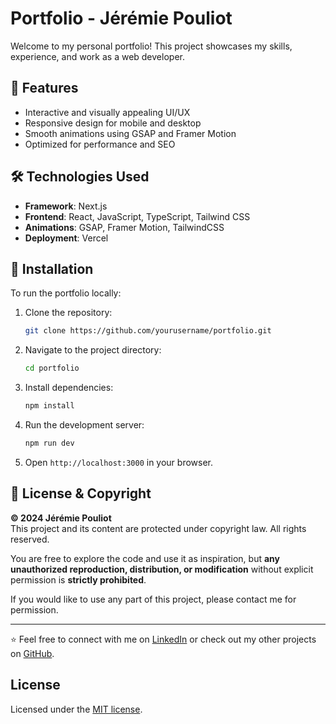# Portfolio - Jérémie Pouliot

Welcome to my personal portfolio! This project showcases my skills, experience, and work as a web developer.

## 🚀 Features

- Interactive and visually appealing UI/UX
- Responsive design for mobile and desktop
- Smooth animations using GSAP and Framer Motion
- Optimized for performance and SEO

## 🛠️ Technologies Used

- **Framework**: Next.js
- **Frontend**: React, JavaScript, TypeScript, Tailwind CSS
- **Animations**: GSAP, Framer Motion, TailwindCSS
- **Deployment**: Vercel

## 📂 Installation

To run the portfolio locally:

1. Clone the repository:
   ```bash
   git clone https://github.com/yourusername/portfolio.git
   ```
2. Navigate to the project directory:
   ```bash
   cd portfolio
   ```
3. Install dependencies:
   ```bash
   npm install
   ```
4. Run the development server:
   ```bash
   npm run dev
   ```
5. Open `http://localhost:3000` in your browser.

## 📜 License & Copyright

**© 2024 Jérémie Pouliot**  
This project and its content are protected under copyright law. All rights reserved.

You are free to explore the code and use it as inspiration, but **any unauthorized reproduction, distribution, or modification** without explicit permission is **strictly prohibited**.

If you would like to use any part of this project, please contact me for permission.

---

⭐ Feel free to connect with me on [LinkedIn](https://ca.linkedin.com/in/j%C3%A9r%C3%A9mie-pouliot-51430a242/) or check out my other projects on [GitHub](https://github.com/jaypou).

## License

Licensed under the [MIT license](https://github.com/heroui-inc/next-app-template/blob/main/LICENSE).
